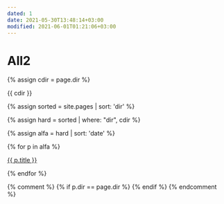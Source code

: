 ```yaml
---
dated: 1
date: 2021-05-30T13:48:14+03:00
modified: 2021-06-01T01:21:06+03:00
---
```


# All2

{% assign cdir = page.dir %}

{{ cdir }}

{% assign sorted = site.pages | sort: 'dir' %}

{% assign hard = sorted | where: "dir",  cdir %}

{% assign alfa = hard | sort: 'date' %}


<div id="navigation">
{% for p in alfa %}
<p><a href="{{ p.url }}">{{ p.title }}</a></p>
{% endfor %}
</div>

{% comment %}
{% if p.dir == page.dir %}
{% endif %}
{% endcomment %}
